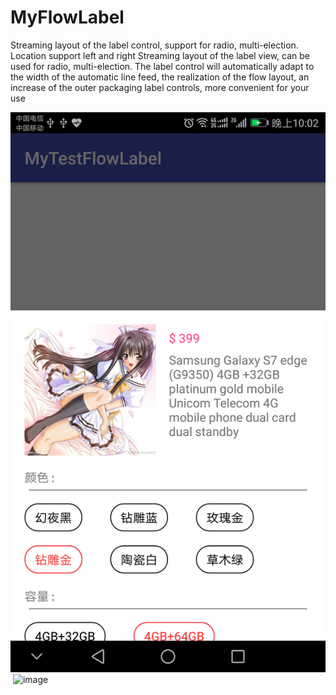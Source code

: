 # MyFlowLabel
Streaming layout of the label control, support for radio, multi-election. Location support left and right
Streaming layout of the label view, can be used for radio, multi-election. The label control will automatically adapt to the width of the automatic line feed, the realization of the flow layout, an increase of the outer packaging label controls, more convenient for your use

![](https://github.com/cheng7692019/MyFlowLabel/blob/master/preview/Screenshot_20171015-220205.png)  ![image](https://github.com/cheng7692019/MyFlowLabel/blob/master/preview/20171015_223355.gif)  




